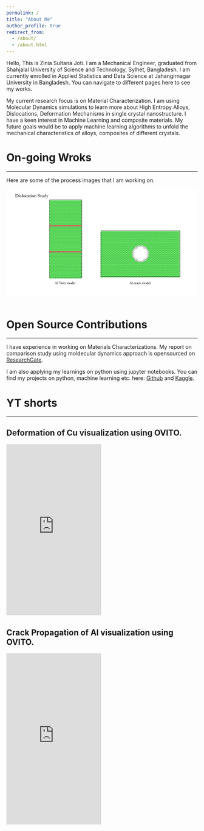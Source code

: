 ```yaml
---
permalink: /
title: "About Me"
author_profile: true
redirect_from: 
  - /about/
  - /about.html
---
```

Hello, This is Zinia Sultana Joti. I am a Mechanical Engineer, graduated from Shahjalal University of Science and Technology, Sylhet, Bangladesh. I am currently enrolled in Applied Statistics and Data Science at Jahangirnagar University in Bangladesh.  You can navigate to different pages here to see my works. 

My current research focus is on Material Characterization. I am using Molecular Dynamics simulations to learn more about High Entropy Alloys, Dislocations, Deformation Mechanisms in single crystal nanostructure. I have a keen interest in Machine Learning and composite materials.  My future goals would be to apply machine learning algorithms to unfold the mechanical characteristics of alloys, composites of different crystals. 

# On-going Wroks
------
Here are some of the process images that I am working on. 
<div class="image-container">
    <img src="/images/dislocation.png" alt="Dislocation of Aluminum">
</div>   


# Open Source Contributions
------
I have experience in working on Materials Characterizations. My report on comparison study using moldecular dynamics approach is opensourced on [ResearchGate](https://www.researchgate.net/publication/383490197_A_Comparison_Study_of_Metals_Mechanical_Properties_Under_Tensile_Loading_Using_Molecular_Dynamics_Simulations).

I am also applying my learnings on python using jupyter notebooks. You can find my projects on python, machine learning etc. here: [Github](https://github.com/ZiniaJoti) and [Kaggle](https://www.kaggle.com/ziniajoti).

# YT shorts
------
## Deformation of Cu visualization using OVITO. 
<iframe width="250" height="450" src="https://www.youtube.com/embed/P3jBTJyS3xE" title="Deformation process of Cu under tensile load" frameborder="0" allow="accelerometer; autoplay; clipboard-write; encrypted-media; gyroscope; picture-in-picture; web-share" referrerpolicy="strict-origin-when-cross-origin" allowfullscreen></iframe>

## Crack Propagation of Al visualization using OVITO. 
<iframe width="250" height="450" src="https://www.youtube.com/embed/NapUYXw52Go" title="Crack simulations using Molecular Dynamics Simulations" frameborder="0" allow="accelerometer; autoplay; clipboard-write; encrypted-media; gyroscope; picture-in-picture; web-share" referrerpolicy="strict-origin-when_cross-origin" allowfullscreen></iframe>


<style>
    .image-container {
        display: flex;
        justify-content: space-between;
    }

    .image-container img {
        width: 700px;
        height: auto;
    }
</style>
